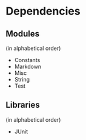# Dependencies

## Modules
(in alphabetical order)

* Constants
* Markdown
* Misc
* String
* Test

## Libraries
(in alphabetical order)

* JUnit
